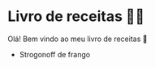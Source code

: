 # Livro de receitas :man_cook:

Olá! Bem vindo ao meu livro de receitas :wave:
 - Strogonoff de frango
